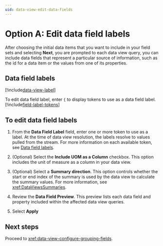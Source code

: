 ```yaml
---
uid: data-view-edit-data-fields
---
```


# Option A: Edit data field labels

After choosing the initial data items that you want to include in your field sets and selecting **Next**, you are prompted to  each data view query, you can include data fields that represent a particular source of information, such as the id for a data item or the values from one of its properties.

## Data field labels

[!include[data-view-label](../../_includes/data-view-label.md)]

To edit data field label, enter `{` to display tokens to use as a data field label. [!include[field-label-tokens](../../_includes/data-view-field-label-tokens.md)]

## To edit data field labels

1. From the **Data Field Label** field, enter one or more token to use as a label. At the time of data view resolution, the labels resolve to values pulled from the stream. For more information on each available token, see [Data field labels](#data-field-labels).

1. (Optional) Select the **Include UOM as a Column** checkbox. This option includes the unit of measure as a column in your data view.

1. (Optional) Select a **Summary direction**. This option controls whether the start or end index of the summary is used by the data view to calculate the summary values. For more information, see <xref:DataViewsSummaries>.

1. Review the **Data Field Preview**. This preview lists each data field and property included within the affected data view queries.

1. Select **Apply**

## Next steps

Proceed to <xref:data-view-configure-grouping-fields>.
